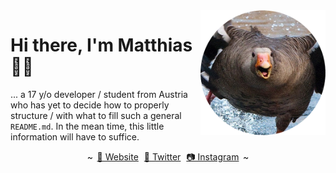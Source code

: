 <img align="right" height="200px" src="https://raw.githubusercontent.com/MattMoony/MattMoony/master/media/goose.png" />

# Hi there, I'm Matthias 👋👾

... a 17 y/o developer / student from Austria who has yet to decide how to properly structure / with what to fill such a general `README.md`. In the mean time, this little information will have to suffice.

<p align="center">
    ~ <a href="https://mattmoony.github.io" style="margin: 0 2.5px">🔗 Website</a> <a href="https://twitter.com/MattMoony" style="margin: 0 2.5px">🦆 Twitter</a> <a href="https://www.instagram.com/matt_moony/" style="margin: 0 2.5px">📷 Instagram</a> ~
</p>
